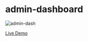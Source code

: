 # admin-dashboard

![admin-dash](https://github.com/dionvu/admin-dashboard/assets/151395310/13a00243-b4f3-416e-a837-c9568ca1d7a3)

[Live Demo](https://dionvu.github.io/admin-dashboard/)

